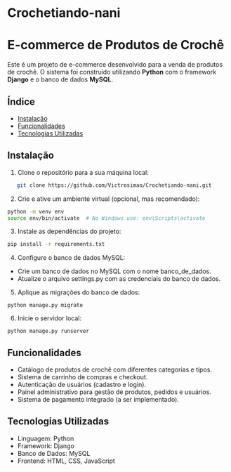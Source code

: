 # Crochetiando-nani
# E-commerce de Produtos de Crochê

Este é um projeto de e-commerce desenvolvido para a venda de produtos de crochê. O sistema foi construído utilizando **Python** com o framework **Django** e o banco de dados **MySQL**.

## Índice

- [Instalação](#instalação)
- [Funcionalidades](#funcionalidades)
- [Tecnologias Utilizadas](#tecnologias-utilizadas)

## Instalação

 1. Clone o repositório para a sua máquina local:
   ```bash
      git clone https://github.com/Victrosimao/Crochetiando-nani.git
  ```

 2. Crie e ative um ambiente virtual (opcional, mas recomendado):
 ```bash
python -m venv env
source env/bin/activate  # No Windows use: env\Scripts\activate
  ```
 3. Instale as dependências do projeto:
  ```bash
pip install -r requirements.txt
  ```

 4. Configure o banco de dados MySQL:

- Crie um banco de dados no MySQL com o nome banco_de_dados.
- Atualize o arquivo settings.py com as credenciais do banco de dados.

 5. Aplique as migrações do banco de dados:
  ```
python manage.py migrate
  ```

 6. Inicie o servidor local:
  ```
python manage.py runserver
  ```

## Funcionalidades
- Catálogo de produtos de crochê com diferentes categorias e tipos.
- Sistema de carrinho de compras e checkout.
- Autenticação de usuários (cadastro e login).
- Painel administrativo para gestão de produtos, pedidos e usuários.
- Sistema de pagamento integrado (a ser implementado).

## Tecnologias Utilizadas
- Linguagem: Python
- Framework: Django
- Banco de Dados: MySQL
- Frontend: HTML, CSS, JavaScript

